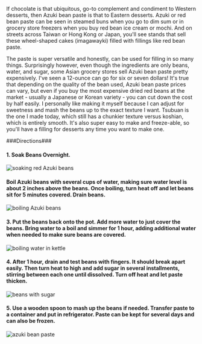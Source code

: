 If chocolate is that ubiquitous, go-to complement and condiment to Western desserts, then Azuki bean paste is that to Eastern desserts. Azuki or red bean paste can be seen in steamed buns when you go to dim sum or in grocery store freezers when you buy red bean ice cream or mochi. And on streets across Taiwan or Hong Kong or Japan, you'll see stands that sell these wheel-shaped cakes (imagawayki) filled with fillings like red bean paste.

The paste is super versatile and honestly, can be used for filling in so many things.  Surprisingly however, even though the ingredients are only beans, water, and sugar, some Asian grocery stores sell Azuki bean paste pretty expensively.  I've seen a 12-ounce can go for six or seven dollars!  It's true that depending on the quality of the bean used, Azuki bean paste prices can vary, but even if you buy the most expensive dried red beans at the market - usually a Japanese or Korean variety - you can cut down the cost by half easily.  I personally like making it myself because I can adjust for sweetness and mash the beans up to the exact texture I want.  Tsubuan is the one I made today, which still has a chunkier texture versus koshian, which is entirely smooth.  It's also super easy to make and freeze-able, so you'll have a filling for desserts any time you want to make one.

###Directions### 

#### 1. Soak Beans Overnight.
![soaking red Azuki beans](../img/90-2.jpg "")

#### Boil Azuki beans with several cups of water, making sure water level is about 2 inches above the beans.  Once boiling, turn heat off and let beans sit for 5 minutes covered.  Drain beans.
![boiling Azuki beans](../img/90-3.jpg "")

#### 3. Put the beans back onto the pot.  Add more water to just cover the beans.  Bring water to a boil and simmer for 1 hour, adding additional water when needed to make sure beans are covered.  
![boiling water in kettle](../img/90-5.jpg "")

#### 4. After 1 hour, drain and test beans with fingers.  It should break apart easily.  Then turn heat to high and add sugar in several installments, stirring between each one until dissolved.  Turn off heat and let paste thicken.
![beans with sugar](../img/90-5a.jpg "")

#### 5. Use a wooden spoon to mash up the beans if needed.  Transfer paste to a container and put in refrigerator.  Paste can be kept for several days and can also be frozen.
![azuki bean paste](../img/90-6.jpg "")

